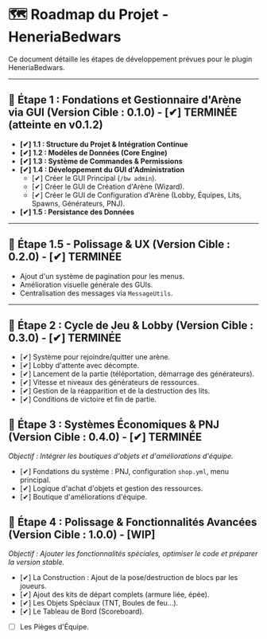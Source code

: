 # 🗺️ Roadmap du Projet - HeneriaBedwars

Ce document détaille les étapes de développement prévues pour le plugin HeneriaBedwars.

---

## 🎯 **Étape 1 : Fondations et Gestionnaire d'Arène via GUI (Version Cible : 0.1.0) - [✔] TERMINÉE (atteinte en v0.1.2)**
* **[✔] 1.1 : Structure du Projet & Intégration Continue**
* **[✔] 1.2 : Modèles de Données (Core Engine)**
* **[✔] 1.3 : Système de Commandes & Permissions**
* **[✔] 1.4 : Développement du GUI d'Administration**
    * [✔] Créer le GUI Principal (`/bw admin`).
    * [✔] Créer le GUI de Création d'Arène (Wizard).
    * [✔] Créer le GUI de Configuration d'Arène (Lobby, Équipes, Lits, Spawns, Générateurs, PNJ).
* **[✔] 1.5 : Persistance des Données**

---

## 🎯 **Étape 1.5 - Polissage & UX (Version Cible : 0.2.0) - [✔] TERMINÉE**
* Ajout d'un système de pagination pour les menus.
* Amélioration visuelle générale des GUIs.
* Centralisation des messages via `MessageUtils`.

---

## 🎯 **Étape 2 : Cycle de Jeu & Lobby (Version Cible : 0.3.0) - [✔] TERMINÉE**
* [✔] Système pour rejoindre/quitter une arène.
* [✔] Lobby d'attente avec décompte.
* [✔] Lancement de la partie (téléportation, démarrage des générateurs).
* [✔] Vitesse et niveaux des générateurs de ressources.
* [✔] Gestion de la réapparition et de la destruction des lits.
* [✔] Conditions de victoire et fin de partie.

## 🎯 **Étape 3 : Systèmes Économiques & PNJ (Version Cible : 0.4.0) - [✔] TERMINÉE**
*Objectif : Intégrer les boutiques d'objets et d'améliorations d'équipe.*

* [✔] Fondations du système : PNJ, configuration `shop.yml`, menu principal.
* [✔] Logique d'achat d'objets et gestion des ressources.
* [✔] Boutique d'améliorations d'équipe.

## 🎯 **Étape 4 : Polissage & Fonctionnalités Avancées (Version Cible : 1.0.0) - [WIP]**
*Objectif : Ajouter les fonctionnalités spéciales, optimiser le code et préparer la version stable.*

* [✔] La Construction : Ajout de la pose/destruction de blocs par les joueurs.
* [✔] Ajout des kits de départ complets (armure liée, épée).
 * [✔] Les Objets Spéciaux (TNT, Boules de feu...).
* [✔] Le Tableau de Bord (Scoreboard).
* [ ] Les Pièges d'Équipe.
